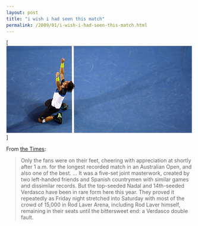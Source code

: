 ```yaml
---
layout: post
title: "i wish i had seen this match"
permalink: /2009/01/i-wish-i-had-seen-this-match.html
---
```

[![Nadal.600.11](/assets/2009/nadal.jpg)]

From [the Times](http://www.nytimes.com/2009/01/31/sports/tennis/31tennis.html):

> Only the fans were on their feet, cheering with appreciation at shortly after 1 a.m. for the longest recorded match in an Australian Open, and also one of the best. ... It was a five-set joint masterwork, created by two left-handed friends and Spanish countrymen with similar games and dissimilar records. But the top-seeded Nadal and 14th-seeded Verdasco have been in rare form here this year. They proved it repeatedly as Friday night stretched into Saturday with most of the crowd of 15,000 in Rod Laver Arena, including Rod Laver himself, remaining in their seats until the bittersweet end: a Verdasco double fault.